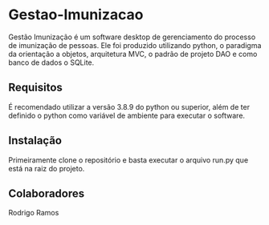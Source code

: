 # Gestao-Imunizacao 

Gestão Imunização é um software desktop de gerenciamento do processo de imunização de pessoas.
Ele foi produzido utilizando python, o paradigma da orientação a objetos, arquitetura MVC, o padrão de projeto DAO e como banco de dados o SQLite.

## Requisitos

É recomendado utilizar a versão 3.8.9 do python ou superior, além de ter definido o python como variável de ambiente para executar o software.

## Instalação

Primeiramente clone o repositório e basta executar o arquivo run.py que está na raiz do projeto.

## Colaboradores

Rodrigo Ramos
